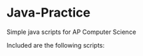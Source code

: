 Java-Practice
=============

Simple java scripts for AP Computer Science

Included are the following scripts:


